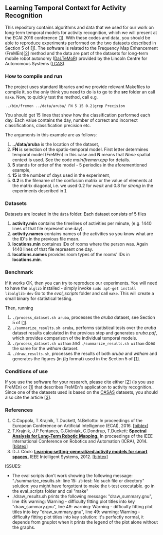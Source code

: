 ## Learning Temporal Context for Activity Recognition 

This repository contains algorithms and data that we used for our work on long-term temporal models for activity recognition, which we will present at the ECAI 2016 conference [[1](#references)].
With these codes and data, you should be able to reproduce experiments performed on the two datasets described in Section 5 of [[1](#references)].
The software is related to the Frequency Map Enhancement (FreMEn)[[2](#references)] method and the data are part of the datasets for long-term mobile robot autonomy ([DaLTeMoR](https://lcas.lincoln.ac.uk/owncloud/shared/datasets)) provided by the Lincoln Centre for Autonomous Systems ([LCAS](http://robots.lincoln.ac.uk)).

### How to compile and run 

The project uses standard libraries and we provide relevant Makefiles to compile it, so the only think you need to do is to go to the <b>src</b> folder an call `make`.
Now, to quickly test the method, call e.g.

`../bin/fremen ../data/aruba/ FN 5 15 0.2|grep Precision`

You should get 15 lines that show how the classification performed each day.
Each value contains the day, number of correct and incorrect classifications, classification precision etc.

The arguments in this example are as follows:

1. <b>../data/aruba</b> is the location of the dataset,
1. <b>FN</b> is selection of the spatio-temporal model. First letter determines temporal model (FreMEn) in this case and <b>N</b> means that <i>None</i> spatial context is used. See the code <i> main/fremen.cpp</i> for details.
1. <b>5</b> stands for order of the model - 5 periodics in the aforementioned example,
1. <b>15</b> is the number of days used in the experiment,  
1. <b>0.2</b> is the filename of the confusion matrix or the value of elements at the matrix diagonal, i.e. we used 0.2 for <i>weak</i> and 0.8 for <i>strong</i> in the experiments described in [1](reference).


### Datasets

Datasets are located in the `data` folder. Each dataset consists of 5 files 

1. <b>activity.min</b> contains the timelines of activities per minute, (e.g. 1440 lines of that file represent one day).
1. <b>activity.names</b> contains names of the activities so you know what are the ID's in the previous file mean. 
1. <b>locations.min</b> containes IDs of rooms where the person was. Again 1440 lines of that file represent one day.
1. <b>locations.names</b> provides room types of the rooms' IDs in <b>locations.min</b>. 

### Benchmark 

If it works OK, then you can try to reproduce our experiments.
You will need to have the `alglib` installed - simply invoke `sudo apt-get install libalglib-dev`
Go to the <i>eval_scripts</i> folder and call `make`.
This will create a small binary for statistical testing.

Then, running

1. ``./process_dataset.sh aruba``, processes the <i>aruba</i> dataset, see Section 5 of [[1](#references)].
1. ``./summarize_results.sh aruba``, performs statistical tests over the <i>aruba</i> dataset results calculated in the previous step and generates <i>aruba.pdf</i>, which provides comparison of the individual temporal models.
1. ``./process_dataset.sh witham`` and ``./summarize_results.sh witham`` does the same for the <i>witham</i> dataset.
1. ``./draw_results.sh``, processes the results of both <i>aruba</i> and <i>witham</i> and generates the figures (in <i>fig</i> format) used in the Section 5 of [[1](#references)].

### Conditions of use 

If you use the software for your research, please cite either [[2](#references)] (is you use FreMEn) or [[1](#references)] that describes FreMEn's application to activity recognition..
Since one of the datasets used is based on the [CASAS](http://ailab.wsu.edu/casas/) datasets, you should also cite the article [[3](#references)].

### References

1. C.Coppola, T.Krajnik, T.Duckett, N.Bellotto: <b>[](http://raw.githubusercontent.com/wiki/gestom/fremen/papers/fremen_2016_ECAI.pdf)</b> In proceedings of the European Conference on Artificial Intelligence  (ECAI), 2016. [[bibtex](http://raw.githubusercontent.com/wiki/gestom/fremen/papers/fremen_2016_ECAI.bib)]
1. T.Krajnik, J.P.Fentanes, G.Cielniak, C.Dondrup, T.Duckett: <b>[Spectral Analysis for Long-Term Robotic Mapping.](http://raw.githubusercontent.com/wiki/gestom/fremen/papers/fremen_2014_ICRA.pdf)</b> In proceedings of the IEEE International Conference on Robotics and Automation (ICRA), 2014. [[bibtex](http://raw.githubusercontent.com/wiki/gestom/fremen/papers/fremen_2014_ICRA.bib)]
1. D.J. Cook: <b>[Learning setting-generalized activity models for smart spaces.](http://eecs.wsu.edu/~cook/pubs/is10.pdf)</b> IEEE Intelligent Systems, 2012. [[bibtex](http://dblp.uni-trier.de/rec/bibtex/journals/expert/Cook12)]


ISSUES:
- The eval scripts don't work showing the following message:
      "./summarize_results.sh: line 15: ./t-test: No such file or directory"
    solution: you might have forgottent to make the t-test executable. go in the eval_scripts folder and cal "make"
- ./draw_results.sh prints the following message:
      "draw_summary.gnu", line 49: warning: Warning - difficulty fitting plot titles into key
      "draw_summary.gnu", line 49: warning: Warning - difficulty fitting plot titles into key
      "draw_summary.gnu", line 49: warning: Warning - difficulty fitting plot titles into key
    solution: it's perfectly normal, it depends from gnuplot when it prints the legend of the plot alone without the graphs.
